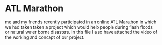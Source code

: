 # ATL Marathon
 
 me and my friends recently participated in an online ATL Marathon in which we had taken taken a project which would help people during flash floods or natural water borne disasters. In this file I also have attached the video of the working and concept of our project. 
